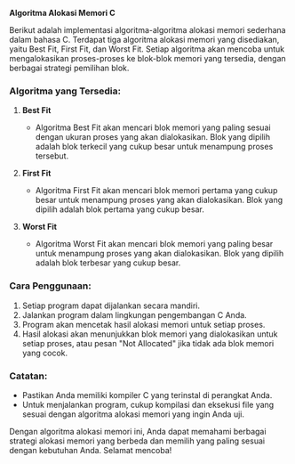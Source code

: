 **Algoritma Alokasi Memori C**

Berikut adalah implementasi algoritma-algoritma alokasi memori sederhana dalam bahasa C. Terdapat tiga algoritma alokasi memori yang disediakan, yaitu Best Fit, First Fit, dan Worst Fit. Setiap algoritma akan mencoba untuk mengalokasikan proses-proses ke blok-blok memori yang tersedia, dengan berbagai strategi pemilihan blok.

### Algoritma yang Tersedia:
1. **Best Fit**
   - Algoritma Best Fit akan mencari blok memori yang paling sesuai dengan ukuran proses yang akan dialokasikan. Blok yang dipilih adalah blok terkecil yang cukup besar untuk menampung proses tersebut.
  
2. **First Fit**
   - Algoritma First Fit akan mencari blok memori pertama yang cukup besar untuk menampung proses yang akan dialokasikan. Blok yang dipilih adalah blok pertama yang cukup besar.
  
3. **Worst Fit**
   - Algoritma Worst Fit akan mencari blok memori yang paling besar untuk menampung proses yang akan dialokasikan. Blok yang dipilih adalah blok terbesar yang cukup besar.

### Cara Penggunaan:
1. Setiap program dapat dijalankan secara mandiri.
2. Jalankan program dalam lingkungan pengembangan C Anda.
3. Program akan mencetak hasil alokasi memori untuk setiap proses.
4. Hasil alokasi akan menunjukkan blok memori yang dialokasikan untuk setiap proses, atau pesan "Not Allocated" jika tidak ada blok memori yang cocok.

### Catatan:
- Pastikan Anda memiliki kompiler C yang terinstal di perangkat Anda.
- Untuk menjalankan program, cukup kompilasi dan eksekusi file yang sesuai dengan algoritma alokasi memori yang ingin Anda uji.

Dengan algoritma alokasi memori ini, Anda dapat memahami berbagai strategi alokasi memori yang berbeda dan memilih yang paling sesuai dengan kebutuhan Anda. Selamat mencoba!
